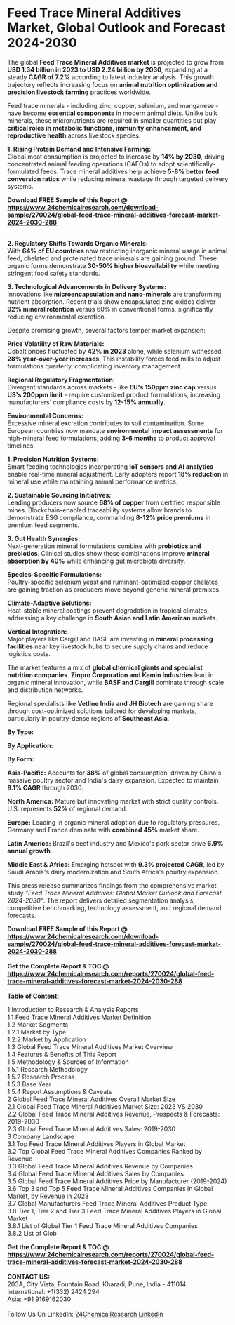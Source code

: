 <h1>Feed Trace Mineral Additives Market, Global Outlook and Forecast 2024-2030</h1><p>The global <strong>Feed Trace Mineral Additives market</strong> is projected to grow from <strong>USD 1.34 billion in 2023 to USD 2.24 billion by 2030</strong>, expanding at a steady <strong>CAGR of 7.2%</strong> according to latest industry analysis. This growth trajectory reflects increasing focus on <strong>animal nutrition optimization and precision livestock farming</strong> practices worldwide.</p><p>Feed trace minerals - including zinc, copper, selenium, and manganese - have become <strong>essential components</strong> in modern animal diets. Unlike bulk minerals, these micronutrients are required in smaller quantities but play <strong>critical roles in metabolic functions, immunity enhancement, and reproductive health</strong> across livestock species.</p><p><strong>1. Rising Protein Demand and Intensive Farming:</strong><br>
Global meat consumption is projected to increase by <strong>14% by 2030</strong>, driving concentrated animal feeding operations (CAFOs) to adopt scientifically-formulated feeds. Trace mineral additives help achieve <strong>5-8% better feed conversion ratios</strong> while reducing mineral wastage through targeted delivery systems.</p><div><b>Download FREE Sample of this Report @ 
            <a href="https://www.24chemicalresearch.com/download-sample/270024/global-feed-trace-mineral-additives-forecast-market-2024-2030-288">
            https://www.24chemicalresearch.com/download-sample/270024/global-feed-trace-mineral-additives-forecast-market-2024-2030-288</a></b></div><br><p><strong>2. Regulatory Shifts Towards Organic Minerals:</strong><br>
With <strong>64% of EU countries</strong> now restricting inorganic mineral usage in animal feed, chelated and proteinated trace minerals are gaining ground. These organic forms demonstrate <strong>30-50% higher bioavailability</strong> while meeting stringent food safety standards.</p><p><strong>3. Technological Advancements in Delivery Systems:</strong><br>
Innovations like <strong>microencapsulation and nano-minerals</strong> are transforming nutrient absorption. Recent trials show encapsulated zinc oxides deliver <strong>92% mineral retention</strong> versus 60% in conventional forms, significantly reducing environmental excretion.</p><p>Despite promising growth, several factors temper market expansion:</p><p><strong>Price Volatility of Raw Materials:</strong><br>
    Cobalt prices fluctuated by <strong>42% in 2023</strong> alone, while selenium witnessed <strong>28% year-over-year increases</strong>. This instability forces feed mills to adjust formulations quarterly, complicating inventory management.</p><p><strong>Regional Regulatory Fragmentation:</strong><br>
    Divergent standards across markets - like <strong>EU's 150ppm zinc cap</strong> versus <strong>US's 200ppm limit</strong> - require customized product formulations, increasing manufacturers' compliance costs by <strong>12-15% annually</strong>.</p><p><strong>Environmental Concerns:</strong><br>
    Excessive mineral excretion contributes to soil contamination. Some European countries now mandate <strong>environmental impact assessments</strong> for high-mineral feed formulations, adding <strong>3-6 months</strong> to product approval timelines.</p><p><strong>1. Precision Nutrition Systems:</strong><br>
Smart feeding technologies incorporating <strong>IoT sensors and AI analytics</strong> enable real-time mineral adjustment. Early adopters report <strong>18% reduction</strong> in mineral use while maintaining animal performance metrics.</p><p><strong>2. Sustainable Sourcing Initiatives:</strong><br>
Leading producers now source <strong>68% of copper</strong> from certified responsible mines. Blockchain-enabled traceability systems allow brands to demonstrate ESG compliance, commanding <strong>8-12% price premiums</strong> in premium feed segments.</p><p><strong>3. Gut Health Synergies:</strong><br>
Next-generation mineral formulations combine with <strong>probiotics and prebiotics</strong>. Clinical studies show these combinations improve <strong>mineral absorption by 40%</strong> while enhancing gut microbiota diversity.</p><p><strong>Species-Specific Formulations:</strong><br>
    Poultry-specific selenium yeast and ruminant-optimized copper chelates are gaining traction as producers move beyond generic mineral premixes.</p><p><strong>Climate-Adaptive Solutions:</strong><br>
    Heat-stable mineral coatings prevent degradation in tropical climates, addressing a key challenge in <strong>South Asian and Latin American</strong> markets.</p><p><strong>Vertical Integration:</strong><br>
    Major players like Cargill and BASF are investing in <strong>mineral processing facilities</strong> near key livestock hubs to secure supply chains and reduce logistics costs.</p><p>The market features a mix of <strong>global chemical giants and specialist nutrition companies</strong>. <strong>Zinpro Corporation and Kemin Industries</strong> lead in organic mineral innovation, while <strong>BASF and Cargill</strong> dominate through scale and distribution networks.</p><p>Regional specialists like <strong>Vetline India and JH Biotech</strong> are gaining share through cost-optimized solutions tailored for developing markets, particularly in poultry-dense regions of <strong>Southeast Asia</strong>.</p><p><strong>By Type:</strong></p><p><strong>By Application:</strong></p><p><strong>By Form:</strong></p><p><strong>Asia-Pacific:</strong> Accounts for <strong>38%</strong> of global consumption, driven by China's massive poultry sector and India's dairy expansion. Expected to maintain <strong>8.1% CAGR</strong> through 2030.</p><p><strong>North America:</strong> Mature but innovating market with strict quality controls. U.S. represents <strong>52%</strong> of regional demand.</p><p><strong>Europe:</strong> Leading in organic mineral adoption due to regulatory pressures. Germany and France dominate with <strong>combined 45%</strong> market share.</p><p><strong>Latin America:</strong> Brazil's beef industry and Mexico's pork sector drive <strong>6.9% annual growth</strong>.</p><p><strong>Middle East &amp; Africa:</strong> Emerging hotspot with <strong>9.3% projected CAGR</strong>, led by Saudi Arabia's dairy modernization and South Africa's poultry expansion.</p><p>This press release summarizes findings from the comprehensive market study <em>"Feed Trace Mineral Additives: Global Market Outlook and Forecast 2024-2030"</em>. The report delivers detailed segmentation analysis, competitive benchmarking, technology assessment, and regional demand forecasts.</p><div><b>Download FREE Sample of this Report @ 
            <a href="https://www.24chemicalresearch.com/download-sample/270024/global-feed-trace-mineral-additives-forecast-market-2024-2030-288">
            https://www.24chemicalresearch.com/download-sample/270024/global-feed-trace-mineral-additives-forecast-market-2024-2030-288</a></b></div><br><div><b>Get the Complete Report & TOC @ 
            <a href="https://www.24chemicalresearch.com/reports/270024/global-feed-trace-mineral-additives-forecast-market-2024-2030-288">
            https://www.24chemicalresearch.com/reports/270024/global-feed-trace-mineral-additives-forecast-market-2024-2030-288</a></b></div><br>
            <b>Table of Content:</b><p>1 Introduction to Research & Analysis Reports<br />
    1.1 Feed Trace Mineral Additives Market Definition<br />
    1.2 Market Segments<br />
        1.2.1 Market by Type<br />
        1.2.2 Market by Application<br />
    1.3 Global Feed Trace Mineral Additives Market Overview<br />
    1.4 Features & Benefits of This Report<br />
    1.5 Methodology & Sources of Information<br />
        1.5.1 Research Methodology<br />
        1.5.2 Research Process<br />
        1.5.3 Base Year<br />
        1.5.4 Report Assumptions & Caveats<br />
2 Global Feed Trace Mineral Additives Overall Market Size<br />
    2.1 Global Feed Trace Mineral Additives Market Size: 2023 VS 2030<br />
    2.2 Global Feed Trace Mineral Additives Revenue, Prospects & Forecasts: 2019-2030<br />
    2.3 Global Feed Trace Mineral Additives Sales: 2019-2030<br />
3 Company Landscape<br />
    3.1 Top Feed Trace Mineral Additives Players in Global Market<br />
    3.2 Top Global Feed Trace Mineral Additives Companies Ranked by Revenue<br />
    3.3 Global Feed Trace Mineral Additives Revenue by Companies<br />
    3.4 Global Feed Trace Mineral Additives Sales by Companies<br />
    3.5 Global Feed Trace Mineral Additives Price by Manufacturer (2019-2024)<br />
    3.6 Top 3 and Top 5 Feed Trace Mineral Additives Companies in Global Market, by Revenue in 2023<br />
    3.7 Global Manufacturers Feed Trace Mineral Additives Product Type<br />
    3.8 Tier 1, Tier 2 and Tier 3 Feed Trace Mineral Additives Players in Global Market<br />
        3.8.1 List of Global Tier 1 Feed Trace Mineral Additives Companies<br />
        3.8.2 List of Glob</p><div><b>Get the Complete Report & TOC @ 
            <a href="https://www.24chemicalresearch.com/reports/270024/global-feed-trace-mineral-additives-forecast-market-2024-2030-288">
            https://www.24chemicalresearch.com/reports/270024/global-feed-trace-mineral-additives-forecast-market-2024-2030-288</a></b></div><br><b>CONTACT US:</b><br>
            203A, City Vista, Fountain Road, Kharadi, Pune, India - 411014<br>
            International: +1(332) 2424 294<br>
            Asia: +91 9169162030 <br><br>
            Follow Us On LinkedIn: <a href="https://www.linkedin.com/company/24chemicalresearch/">24ChemicalResearch LinkedIn</a>